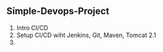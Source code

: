 Simple-Devops-Project
----

1. Intro CI/CD
2. Setup CI/CD wiht Jenkins, Git, Maven, Tomcat
    2.1 
3. 
<!--stackedit_data:
eyJoaXN0b3J5IjpbMTI2NDI2NTI2OSwtMjA2MjM1OTk1NF19
-->